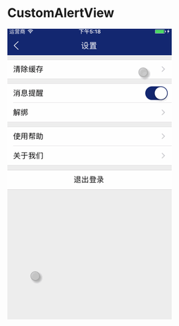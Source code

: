 # CustomAlertView
![图片](http://github.com/dongjiawang/CustomAlertView/raw/master/images/2017-04-06.gif)
